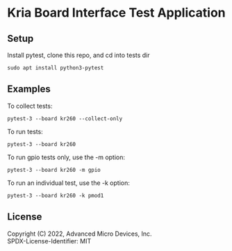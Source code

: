 # Kria Board Interface Test Application

## Setup
Install pytest, clone this repo, and cd into tests dir
```
sudo apt install python3-pytest
```
## Examples
To collect tests:
```
pytest-3 --board kr260 --collect-only
```

To run tests:
```
pytest-3 --board kr260
```

To run gpio tests only, use the -m option:
```
pytest-3 --board kr260 -m gpio
```

To run an individual test, use the -k option:
```
pytest-3 --board kr260 -k pmod1
```

## License

Copyright (C) 2022, Advanced Micro Devices, Inc.\
SPDX-License-Identifier: MIT
